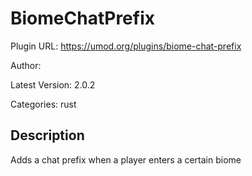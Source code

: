 # BiomeChatPrefix

Plugin URL: https://umod.org/plugins/biome-chat-prefix

Author: 

Latest Version: 2.0.2

Categories: rust

## Description

Adds a chat prefix when a player enters a certain biome
